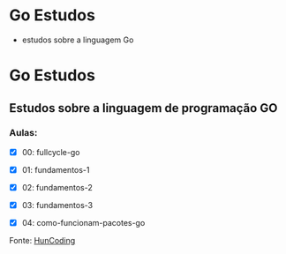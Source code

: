 # Go Estudos

- estudos sobre a linguagem Go


# Go Estudos

## Estudos sobre a linguagem de programação GO

### Aulas:
- [x] 00: fullcycle-go
- [x] 01: fundamentos-1
- [x] 02: fundamentos-2
- [x] 03: fundamentos-3
- [x] 04: como-funcionam-pacotes-go



Fonte: [HunCoding](https://www.youtube.com/channel/UCT5d7jUni66Oii3jNRPPOfg/featured)